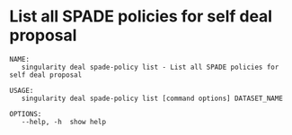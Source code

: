 # List all SPADE policies for self deal proposal

```
NAME:
   singularity deal spade-policy list - List all SPADE policies for self deal proposal

USAGE:
   singularity deal spade-policy list [command options] DATASET_NAME

OPTIONS:
   --help, -h  show help
```
